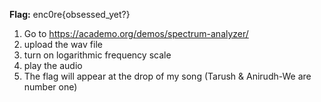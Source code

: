 **Flag:** enc0re{obsessed_yet?}

1.  Go to https://academo.org/demos/spectrum-analyzer/
2.  upload the wav file
3.  turn on logarithmic frequency scale
4.  play the audio
5.  The flag will appear at the drop of my song (Tarush & Anirudh-We are number one)
